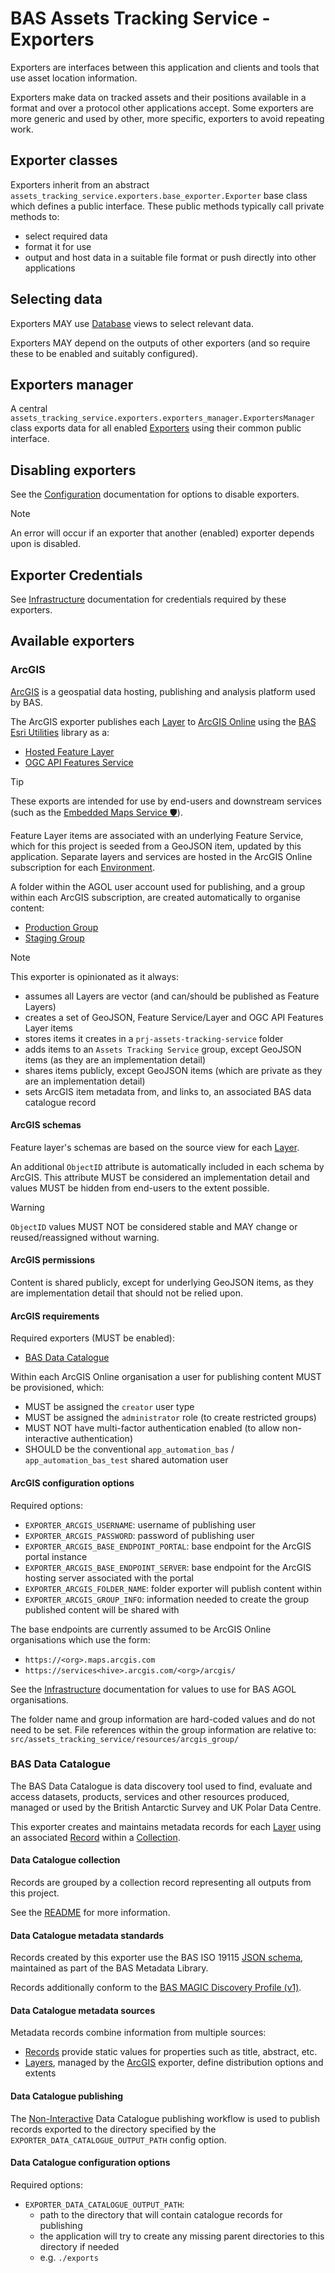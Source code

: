 # BAS Assets Tracking Service - Exporters

Exporters are interfaces between this application and clients and tools that use asset location information.

Exporters make data on tracked assets and their positions available in a format and over a protocol other applications
accept. Some exporters are more generic and used by other, more specific, exporters to avoid repeating work.

## Exporter classes

Exporters inherit from an abstract `assets_tracking_service.exporters.base_exporter.Exporter` base class which defines
a public interface. These public methods typically call private methods to:

- select required data
- format it for use
- output and host data in a suitable file format or push directly into other applications

## Selecting data

Exporters MAY use [Database](/docs/implementation.md#database) views to select relevant data.

Exporters MAY depend on the outputs of other exporters (and so require these to be enabled and suitably configured).

## Exporters manager

A central `assets_tracking_service.exporters.exporters_manager.ExportersManager` class exports data for all enabled
[Exporters](#exporter-classes) using their common public interface.

## Disabling exporters

See the [Configuration](/docs/config.md) documentation for options to disable exporters.

> [!NOTE]
> An error will occur if an exporter that another (enabled) exporter depends upon is disabled.

## Exporter Credentials

See [Infrastructure](/docs/infrastructure.md#exporters) documentation for credentials required by these exporters.

## Available exporters

### ArcGIS

[ArcGIS](https://www.arcgis.com/) is a geospatial data hosting, publishing and analysis platform used by BAS.

The ArcGIS exporter publishes each [Layer](/docs/data-model.md#layer) to [ArcGIS Online](https://www.arcgis.com) using
the [BAS Esri Utilities](/docs/libraries.md#bas-esri-utilities) library as a:

- [Hosted Feature Layer](https://doc.arcgis.com/en/arcgis-online/reference/feature-layers.htm#ESRI_SECTION1_26EBAE21F63042B9A51A4312A08A1B25)
- [OGC API Features Service](https://enterprise.arcgis.com/en/server/latest/publish-services/linux/ogc-features-service.htm)

> [!TIP]
> These exports are intended for use by end-users and downstream services (such as the
> [Embedded Maps Service 🛡️](https://gitlab.data.bas.ac.uk/MAGIC/embedded-maps)).

Feature Layer items are associated with an underlying Feature Service, which for this project is seeded from a GeoJSON
item, updated by this application. Separate layers and services are hosted in the ArcGIS Online subscription for each
[Environment](/docs/infrastructure.md#environments).

A folder within the AGOL user account used for publishing, and a group within each ArcGIS subscription, are created
automatically to organise content:

- [Production Group](https://bas.maps.arcgis.com/home/group.html?id=3d7f9fac347e413e8528656dfc3ab325#overview)
- [Staging Group](https://bas-test.maps.arcgis.com/home/group.html?id=abe005474c74419abc7671cdfd7f5d56)

> [!NOTE]
> This exporter is opinionated as it always:
>
> - assumes all Layers are vector (and can/should be published as Feature Layers)
> - creates a set of GeoJSON, Feature Service/Layer and OGC API Features Layer items
> - stores items it creates in a `prj-assets-tracking-service` folder
> - adds items to an `Assets Tracking Service` group, except GeoJSON items (as they are an implementation detail)
> - shares items publicly, except GeoJSON items (which are private as they are an implementation detail)
> - sets ArcGIS item metadata from, and links to, an associated BAS data catalogue record

#### ArcGIS schemas

Feature layer's schemas are based on the source view for each [Layer](/docs/data-model.md#layer).

An additional `ObjectID` attribute is automatically included in each schema by ArcGIS. This attribute MUST be
considered an implementation detail and values MUST be hidden from end-users to the extent possible.

> [!WARNING]
> `ObjectID` values MUST NOT be considered stable and MAY change or reused/reassigned without warning.

#### ArcGIS permissions

Content is shared publicly, except for underlying GeoJSON items, as they are implementation detail that should not be
relied upon.

#### ArcGIS requirements

Required exporters (MUST be enabled):

- [BAS Data Catalogue](#bas-data-catalogue)

Within each ArcGIS Online organisation a user for publishing content MUST be provisioned, which:

- MUST be assigned the `creator` user type
- MUST be assigned the `administrator` role (to create restricted groups)
- MUST NOT have multi-factor authentication enabled (to allow non-interactive authentication)
- SHOULD be the conventional `app_automation_bas` / `app_automation_bas_test`  shared automation user

#### ArcGIS configuration options

Required options:

- `EXPORTER_ARCGIS_USERNAME`: username of publishing user
- `EXPORTER_ARCGIS_PASSWORD`: password of publishing user
- `EXPORTER_ARCGIS_BASE_ENDPOINT_PORTAL`: base endpoint for the ArcGIS portal instance
- `EXPORTER_ARCGIS_BASE_ENDPOINT_SERVER`: base endpoint for the ArcGIS hosting server associated with the portal
- `EXPORTER_ARCGIS_FOLDER_NAME`: folder exporter will publish content within
- `EXPORTER_ARCGIS_GROUP_INFO`: information needed to create the group published content will be shared with

The base endpoints are currently assumed to be ArcGIS Online organisations which use the form:

- `https://<org>.maps.arcgis.com`
- `https://services<hive>.arcgis.com/<org>/arcgis/`

See the [Infrastructure](/docs/infrastructure.md#exporters) documentation for values to use for BAS AGOL organisations.

The folder name and group information are hard-coded values and do not need to be set. File references within the
group information are relative to: `src/assets_tracking_service/resources/arcgis_group/`

### BAS Data Catalogue

The BAS Data Catalogue is data discovery tool used to find, evaluate and access datasets, products, services and other
resources produced, managed or used by the British Antarctic Survey and UK Polar Data Centre.

This exporter creates and maintains metadata records for each [Layer](/docs/data-model.md#layer) using an associated
[Record](/docs/data-model.md#record) within a [Collection](#data-catalogue-collection).

#### Data Catalogue collection

Records are grouped by a collection record representing all outputs from this project.

See the [README](/README.md#data-access) for more information.

#### Data Catalogue metadata standards

Records created by this exporter use the BAS ISO 19115
[JSON schema](https://metadata-standards.data.bas.ac.uk/standards/iso-19115-19139#json-schemas), maintained as part of
the BAS Metadata Library.

Records additionally conform to the
[BAS MAGIC Discovery Profile (v1)](https://metadata-standards.data.bas.ac.uk/profiles/magic-discovery-v1).

#### Data Catalogue metadata sources

Metadata records combine information from multiple sources:

- [Records](/docs/data-model.md#record) provide static values for properties such as title, abstract, etc.
- [Layers](/docs/data-model.md#layer), managed by the [ArcGIS](#arcgis) exporter, define distribution options and extents

#### Data Catalogue publishing

The [Non-Interactive](https://github.com/antarctica/lantern/blob/main/docs/usage.md#non-interactive-record-publishing-workflow)
Data Catalogue publishing workflow is used to publish records exported to the directory specified by the
`EXPORTER_DATA_CATALOGUE_OUTPUT_PATH` config option.

#### Data Catalogue configuration options

Required options:

- `EXPORTER_DATA_CATALOGUE_OUTPUT_PATH`:
  - path to the directory that will contain catalogue records for publishing
  - the application will try to create any missing parent directories to this directory if needed
  - e.g. `./exports`
